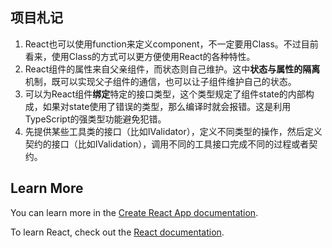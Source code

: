 ## 项目札记
1. React也可以使用function来定义component，不一定要用Class。不过目前看来，使用Class的方式可以更方便使用React的各种特性。
2. React组件的属性来自父亲组件，而状态则自己维护。这中**状态与属性的隔离**机制，既可以实现父子组件的通信，也可以让子组件维护自己的状态。
3. 可以为React组件**绑定**特定的接口类型，这个类型规定了组件state的内部构成，如果对state使用了错误的类型，那么编译时就会报错。这是利用TypeScript的强类型功能避免犯错。
4. 先提供某些工具类的接口（比如IValidator），定义不同类型的操作，然后定义契约的接口（比如IValidation），调用不同的工具接口完成不同的过程或者契约。

## Learn More

You can learn more in the [Create React App documentation](https://facebook.github.io/create-react-app/docs/getting-started).

To learn React, check out the [React documentation](https://reactjs.org/).
